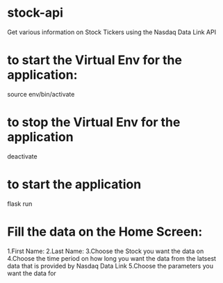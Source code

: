 # stock-api
Get various information on Stock Tickers using the Nasdaq Data Link API


# to start the Virtual Env for the application: 
source env/bin/activate

# to stop the Virtual Env for the application
deactivate

# to start the application
flask run

# Fill the data on the Home Screen:
1.First Name: 
2.Last Name:
3.Choose the Stock you want the data on
4.Choose the time period on how long you want the data from the latsest data that is provided by Nasdaq Data Link
5.Choose the parameters you want the data for

<img href="https://github.com/bikigrg11/stock-api/blob/main/static/user_files/home.png?raw=true">

